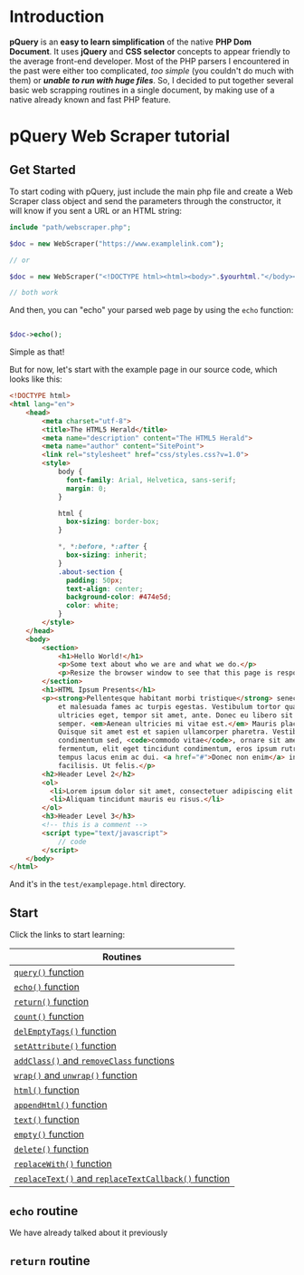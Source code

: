 # Introduction
**pQuery** is an **easy to learn simplification** of the native **PHP Dom Document**. It uses **jQuery** and **CSS selector** concepts to appear friendly to the average front-end developer.
Most of the PHP parsers I encountered in the past were either too complicated, *too simple* (you couldn't do much with them) or ***unable to run with huge files***. So, I decided to put together several basic web scrapping routines in a single document, by making use of a native already known and fast PHP feature.

# pQuery Web Scraper tutorial
## Get Started
To start coding with pQuery, just include the main php file and create a Web Scraper class object and send the parameters through the constructor, it will know if you sent a URL or an HTML string:

```php
include "path/webscraper.php";

$doc = new WebScraper("https://www.examplelink.com");

// or 

$doc = new WebScraper("<!DOCTYPE html><html><body>".$yourhtml."</body></html>");

// both work
```
And then, you can "echo" your parsed web page by using the `echo` function:

```php

$doc->echo();

```

Simple as that!

But for now, let's start with the example page in our source code, which looks like this: 

```html
<!DOCTYPE html>
<html lang="en">
    <head>
        <meta charset="utf-8">
        <title>The HTML5 Herald</title>
        <meta name="description" content="The HTML5 Herald">
        <meta name="author" content="SitePoint">
        <link rel="stylesheet" href="css/styles.css?v=1.0">
        <style>
            body {
              font-family: Arial, Helvetica, sans-serif;
              margin: 0;
            }

            html {
              box-sizing: border-box;
            }

            *, *:before, *:after {
              box-sizing: inherit;
            }
            .about-section {
              padding: 50px;
              text-align: center;
              background-color: #474e5d;
              color: white;
            }
        </style>
    </head>
    <body>
        <section>
            <h1>Hello World!</h1>
            <p>Some text about who we are and what we do.</p>
            <p>Resize the browser window to see that this page is responsive by the way.</p>
        </section>
        <h1>HTML Ipsum Presents</h1>
        <p><strong>Pellentesque habitant morbi tristique</strong> senectus et netus 
            et malesuada fames ac turpis egestas. Vestibulum tortor quam, feugiat vitae, 
            ultricies eget, tempor sit amet, ante. Donec eu libero sit amet quam egestas 
            semper. <em>Aenean ultricies mi vitae est.</em> Mauris placerat eleifend leo. 
            Quisque sit amet est et sapien ullamcorper pharetra. Vestibulum erat wisi,
            condimentum sed, <code>commodo vitae</code>, ornare sit amet, wisi. Aenean 
            fermentum, elit eget tincidunt condimentum, eros ipsum rutrum orci, sagittis 
            tempus lacus enim ac dui. <a href="#">Donec non enim</a> in turpis pulvinar 
            facilisis. Ut felis.</p>
        <h2>Header Level 2</h2>
        <ol>
          <li>Lorem ipsum dolor sit amet, consectetuer adipiscing elit.</li>
          <li>Aliquam tincidunt mauris eu risus.</li>
        </ol>
        <h3>Header Level 3</h3>
        <!-- this is a comment -->
        <script type="text/javascript">
            // code
        </script>
    </body>
</html>
```
And it's in the `test/examplepage.html` directory.

## Start
Click the links to start learning:

|Routines|
|------------|
| [`query()` function](#query-routine) |
| [`echo()` function](#echo-routine) |
| [`return()` function](#return-routine) |
| [`count()` function](#count-routine) |
| [`delEmptyTags()` function](#delEmptyTags-routine) |
| [`setAttribute()` function](#setAttribute-routine) |
| [`addClass()` and `removeClass` functions](#addClass-&-removeClass-routines) |
| [`wrap()` and `unwrap()` function](#wrap-&-unwrap-routines) |
| [`html()` function](#html-routine) |
| [`appendHtml()` function](#appendHtml-routine) |
| [`text()` function](#text-routine) |
| [`empty()` function](#empty-routine) |
| [`delete()` function](#delete-routine) |
| [`replaceWith()` function](#replaceWith-routine) |
| [`replaceText()` and `replaceTextCallback()` function](#replaceText-&-replaceTextCallback-routine) |


## `echo` routine
We have already talked about it previously
## `return` routine

